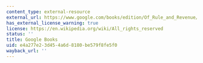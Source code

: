 ```yaml
---
content_type: external-resource
external_url: https://www.google.com/books/edition/Of_Rule_and_Revenue/FtUFQADUS1cC?hl=en&gbpv=1
has_external_license_warning: true
license: https://en.wikipedia.org/wiki/All_rights_reserved
status: ''
title: Google Books
uid: e4a277e2-3d45-4a6d-8180-be579f8fe5f0
wayback_url: ''
---
```


